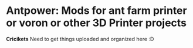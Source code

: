 # Antpower: Mods for ant farm printer or voron or other 3D Printer projects

**Cricikets** Need to get things uploaded and organized here :D
